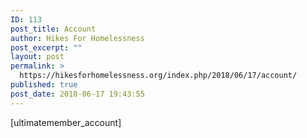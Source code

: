 ```yaml
---
ID: 113
post_title: Account
author: Hikes For Homelessness
post_excerpt: ""
layout: post
permalink: >
  https://hikesforhomelessness.org/index.php/2018/06/17/account/
published: true
post_date: 2018-06-17 19:43:55
---
```

[ultimatemember_account]